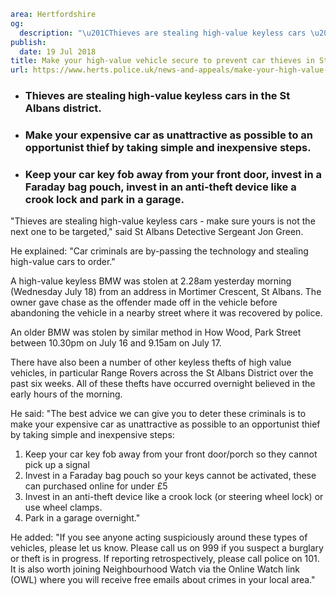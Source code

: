 ```yaml
area: Hertfordshire
og:
  description: "\u201CThieves are stealing high-value keyless cars \u2013 make sure yours is not the next one to be targeted,\u201D said St Albans Detective Sergeant Jon Green."
publish:
  date: 19 Jul 2018
title: Make your high-value vehicle secure to prevent car thieves in St Albans
url: https://www.herts.police.uk/news-and-appeals/make-your-high-value-vehicle-secure-to-prevent-car-thieves-in-stalbans-0539F
```

* ### Thieves are stealing high-value keyless cars in the St Albans district.

 * ### Make your expensive car as unattractive as possible to an opportunist thief by taking simple and inexpensive steps.

 * ### Keep your car key fob away from your front door, invest in a Faraday bag pouch, invest in an anti-theft device like a crook lock and park in a garage.

"Thieves are stealing high-value keyless cars - make sure yours is not the next one to be targeted," said St Albans Detective Sergeant Jon Green.

He explained: "Car criminals are by-passing the technology and stealing high-value cars to order."

A high-value keyless BMW was stolen at 2.28am yesterday morning (Wednesday July 18) from an address in Mortimer Crescent, St Albans. The owner gave chase as the offender made off in the vehicle before abandoning the vehicle in a nearby street where it was recovered by police.

An older BMW was stolen by similar method in How Wood, Park Street between 10.30pm on July 16 and 9.15am on July 17.

There have also been a number of other keyless thefts of high value vehicles, in particular Range Rovers across the St Albans District over the past six weeks. All of these thefts have occurred overnight believed in the early hours of the morning.

He said: "The best advice we can give you to deter these criminals is to make your expensive car as unattractive as possible to an opportunist thief by taking simple and inexpensive steps:

 1. Keep your car key fob away from your front door/porch so they cannot pick up a signal
 2. Invest in a Faraday bag pouch so your keys cannot be activated, these can purchased online for under £5
 3. Invest in an anti-theft device like a crook lock (or steering wheel lock) or use wheel clamps.
 4. Park in a garage overnight."

He added: "If you see anyone acting suspiciously around these types of vehicles, please let us know. Please call us on 999 if you suspect a burglary or theft is in progress. If reporting retrospectively, please call police on 101. It is also worth joining Neighbourhood Watch via the Online Watch link (OWL) where you will receive free emails about crimes in your local area."
